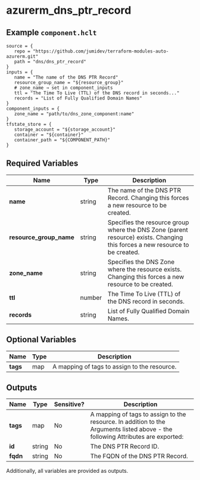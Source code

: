 # azurerm_dns_ptr_record



## Example `component.hclt`

```hcl
source = {
   repo = "https://github.com/jumidev/terraform-modules-auto-azurerm.git"   
   path = "dns/dns_ptr_record"   
}
inputs = {
   name = "The name of the DNS PTR Record"   
   resource_group_name = "${resource_group}"   
   # zone_name → set in component_inputs
   ttl = "The Time To Live (TTL) of the DNS record in seconds..."   
   records = "List of Fully Qualified Domain Names"   
}
component_inputs = {
   zone_name = "path/to/dns_zone_component:name"   
}
tfstate_store = {
   storage_account = "${storage_account}"   
   container = "${container}"   
   container_path = "${COMPONENT_PATH}"   
}
```

## Required Variables

| Name | Type |  Description |
| ---- | --------- |  ----------- |
| **name** | string |  The name of the DNS PTR Record. Changing this forces a new resource to be created. | 
| **resource_group_name** | string |  Specifies the resource group where the DNS Zone (parent resource) exists. Changing this forces a new resource to be created. | 
| **zone_name** | string |  Specifies the DNS Zone where the resource exists. Changing this forces a new resource to be created. | 
| **ttl** | number |  The Time To Live (TTL) of the DNS record in seconds. | 
| **records** | string |  List of Fully Qualified Domain Names. | 

## Optional Variables

| Name | Type |  Description |
| ---- | --------- |  ----------- |
| **tags** | map |  A mapping of tags to assign to the resource. | 



## Outputs

| Name | Type | Sensitive? | Description |
| ---- | ---- | --------- | --------- |
| **tags** | map | No  | A mapping of tags to assign to the resource. In addition to the Arguments listed above - the following Attributes are exported: | 
| **id** | string | No  | The DNS PTR Record ID. | 
| **fqdn** | string | No  | The FQDN of the DNS PTR Record. | 

Additionally, all variables are provided as outputs.
